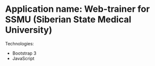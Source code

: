 # Application name: Web-trainer for SSMU (Siberian State Medical University)

Technologies:
- Bootstrap 3
- JavaScript
